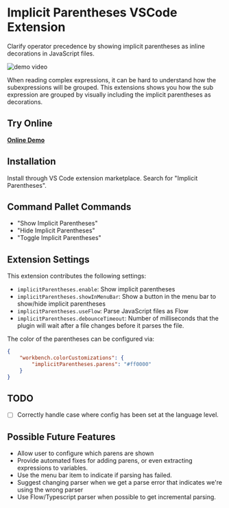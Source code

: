 # Implicit Parentheses VSCode Extension

Clarify operator precedence by showing implicit parentheses as inline decorations in JavaScript files.

![demo video](https://user-images.githubusercontent.com/162735/97759792-f61aec00-1abe-11eb-9ba6-fdfa973bb566.gif)

When reading complex expressions, it can be hard to understand how the subexpressions will be grouped. This extensions shows you how the sub expression are grouped by visually including the implicit parentheses as decorations.

## Try Online

**[Online Demo](https://capt.dev/parens)**

## Installation

Install through VS Code extension marketplace. Search for "Implicit Parentheses".

## Command Pallet Commands

- "Show Implicit Parentheses"
- "Hide Implicit Parentheses"
- "Toggle Implicit Parentheses"

## Extension Settings

This extension contributes the following settings:

- `implicitParentheses.enable`: Show implicit parentheses
- `implicitParentheses.showInMenuBar`: Show a button in the menu bar to show/hide implicit parentheses
- `implicitParentheses.useFlow`: Parse JavaScript files as Flow
- `implicitParentheses.debounceTimeout`: Number of milliseconds that the plugin will wait after a file changes before it parses the file.

The color of the parentheses can be configured via:

```JSON
{
    "workbench.colorCustomizations": {
        "implicitParentheses.parens": "#ff0000"
    }
}
```

## TODO

- [ ] Correctly handle case where config has been set at the language level.

## Possible Future Features

- Allow user to configure which parens are shown
- Provide automated fixes for adding parens, or even extracting expressions to variables.
- Use the menu bar item to indicate if parsing has failed.
- Suggest changing parser when we get a parse error that indicates we're using the wrong parser
- Use Flow/Typescript parser when possible to get incremental parsing.
